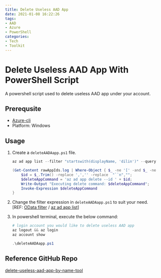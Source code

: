 ```yaml
---
title: Delete Useless AAD App
date: 2021-01-08 16:22:26
tags:
- AAD
- Azure
- PowerShell
categories:
- Tech
- Toolkit
---
```


# Delete Useless AAD App With PowerShell Script

A powershell script used to delete useless AAD app under your account.

## Prerequsite

* [Azure-cli](https://docs.microsoft.com/en-us/cli/azure/install-azure-cli)
* Platform: Windows


## Usage

1. Create a `deleteAADAapp.ps1` file.

    ```powershell
    az ad app list --filter "startswith(displayName, 'dilin')" --query '[].appId' > rawAppIds.log

    (Get-Content rawAppIds.log | Where-Object { $_ -ne '[' -and $_ -ne ']' -and $_ }) -split '\n' | ForEach-Object -Process {
        $id = $_.Trim() -replace ',','' -replace  "``n","";
        $deleteAppCommand = 'az ad app delete --id ' + $id;
        Write-Output "Executing delete command: $deleteAppCommand";
        Invoke-Expression $deleteAppCommand
    }
    ```

1. Change the filter expression in `deleteAADAapp.ps1` to suit your need. [REF: [OData filter](http://docs.oasis-open.org/odata/odata/v4.01/odata-v4.01-part2-url-conventions.html#_Toc31361038) / [az ad app list](https://docs.microsoft.com/en-us/cli/azure/ad/app?view=azure-cli-latest#az_ad_app_list)]

1. In powershell terminal, execute the below command:

    ```powershell
    # login account you would like to delete useless AAD app
    az logout && az login
    az account show

    .\deleteAADAapp.ps1
    ```


## Reference GitHub Repo

[delete-useless-aad-app-by-name-tool](https://github.com/dilin-MS/delete-useless-aad-app-by-name-tool)